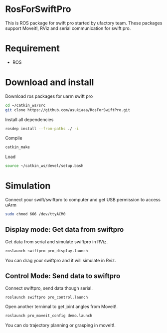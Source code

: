 # RosForSwiftPro
This is ROS package for swift pro started by ufactory team.
These packages support Moveit!, RViz and serial communication for swift pro.

# Requirement
- ROS

# Download and install
Download ros packages for uarm swift pro
```bash
cd ~/catkin_ws/src
git clone https://github.com/asukiaaa/RosForSwiftPro.git
```

Install all dependencies
```bash
rosdep install --from-paths ./ -i
```

Compile
```bash
catkin_make
```

Load
```bash
source ~/catkin_ws/devel/setup.bash
```

# Simulation
Connect your swift/swiftpro to computer and get USB permission to access uArm
```bash
sudo chmod 666 /dev/ttyACM0
```

## Display mode: Get data from swiftpro
Get data from serial and simulate swiftpro in RViz.
```bash
roslaunch swiftpro pro_display.launch
```
You can drag your swiftpro and it will simulate in Rviz.

## Control Mode: Send data to swiftpro
Connect swiftpro, send data though serial.
```bash
roslaunch swiftpro pro_control.launch
```
Open another ternimal to get joint angles from Moveit!.
```bash
roslaunch pro_moveit_config demo.launch
```
You can do trajectory planning or grasping in moveIt!.
